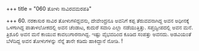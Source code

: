 +++
title = "060 ತೋಳು ಸಾವಿರವಮರಪತಿ"

+++
60. ನರಕಾಸುರ ಸಾವಿರ ತೋಳುಗಳಿದ್ದವನು, ದೇವೇಂದ್ರನೂ ಅವನಿಗೆ ಕಪ್ಪ ತೆರುವವನಾಗಿದ್ದ ಅವನ ಅಧೀನಕ್ಕೆ ಒಳಗಾಗಿದ್ದ ಪಾತಾಳಲೋಕದಲ್ಲಿ ಅವನ ಚೆಂಡಾಟ, ಕುದುರೆ ಸವಾರಿ ಎಲ್ಲಾ ನಡೆಯುತ್ತಿತ್ತು. ಸಪ್ತದ್ವೀಪದಲ್ಲಿ ಅವನ ಮನೆ. ತ್ರಿಶೂಲಿ ಅವನ ಮನೆ ಕಾಯುವ ಕಾವಲುಗಾರನಾಗಿದ್ದ. ಇಷ್ಟು ವೈಭವದಿಂದ ಕೂಡಿದ ಸಂಪತ್ತು ಅವನದು. ಅಡವಿಯಂತೆ ಬೆಳೆದಿದ್ದ ಅವನ ತೋಳುಗಳನ್ನು ನೆನ್ನೆ ತಾನೇ ಕಡಿದು ಹಾಕಿದ್ದಾನೆ ನೋಡಿ. !